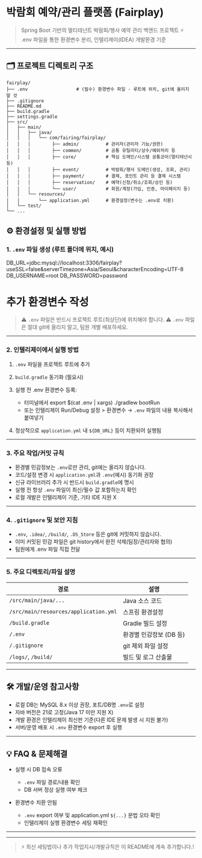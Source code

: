 # 박람회 예약/관리 플랫폼 (Fairplay)

> Spring Boot 기반의 멀티테넌트 박람회/행사 예약 관리 백엔드 프로젝트
> ⚡️ .env 파일을 통한 환경변수 분리, 인텔리제이(IDEA) 개발환경 기준

---

## 🗂️ 프로젝트 디렉토리 구조
```
fairplay/
├── .env                  # (필수) 환경변수 파일 - 루트에 위치, git에 올리지 말 것
├── .gitignore
├── README.md
├── build.gradle
├── settings.gradle
├── src/
│   ├── main/
│   │   ├── java/
│   │   │   └── com/fairing/fairplay/
│   │   │        ├── admin/          # 관리자(관리자 기능/권한)
│   │   │        ├── common/         # 공통 유틸리티/상수/예외처리 등
│   │   │        ├── core/           # 핵심 도메인/시스템 공통코어(멀티테넌시 등)
│   │   │        ├── event/          # 박람회/행사 도메인(생성, 조회, 관리)
│   │   │        ├── payment/        # 결제, 포인트 관리 등 결제 시스템
│   │   │        ├── reservation/    # 예약(신청/취소/조회/승인 등)
│   │   │        └── user/           # 회원/계정(가입, 인증, 마이페이지 등)
│   │   └── resources/
│   │       └── application.yml      # 환경설정(변수는 .env로 치환)
│   └── test/
└── ...

```

## ⚙️ 환경설정 및 실행 방법

### 1. `.env` 파일 생성 (루트 폴더에 위치, 예시)

DB\_URL=jdbc\:mysql://localhost:3306/fairplay?useSSL=false\&serverTimezone=Asia/Seoul\&characterEncoding=UTF-8
DB\_USERNAME=root
DB\_PASSWORD=password

# 추가 환경변수 작성

> ⚠️ `.env` 파일은 반드시 프로젝트 루트(최상단)에 위치해야 합니다.
> ⚠️ `.env` 파일은 절대 git에 올리지 말고, 팀원 개별 배포하세요.

---

### 2. 인텔리제이에서 실행 방법

1. `.env` 파일을 프로젝트 루트에 추가
2. `build.gradle` 동기화 (필요시)
3. 실행 전 .env 환경변수 등록:

    * 터미널에서
      export \$(cat .env | xargs)
      ./gradlew bootRun
    * 또는
      인텔리제이 Run/Debug 설정 > 환경변수 → `.env` 파일의 내용 복사해서 붙여넣기
4. 정상적으로 `application.yml` 내 `${DB_URL}` 등이 치환되어 실행됨

---

### 3. 주요 작업/커밋 규칙

* 환경별 민감정보는 `.env`로만 관리, git에는 올리지 않습니다.
* 코드/설정 변경 시 `application.yml`과 `.env`(예시) 동기화 권장
* 신규 라이브러리 추가 시 반드시 `build.gradle`에 명시
* 실행 전 항상 `.env` 파일이 최신/필수 값 포함하는지 확인
* 로컬 개발은 인텔리제이 기준, 기타 IDE 지원 X

---

### 4. `.gitignore` 및 보안 지침

* `.env`, `.idea/`, `/build/`, `.DS_Store` 등은 git에 커밋하지 않습니다.
* 이미 커밋된 민감 파일은 git history에서 완전 삭제(팀장/관리자와 협의)
* 팀원에게 .env 파일 직접 전달

---

### 5. 주요 디렉토리/파일 설명

| 경로                                    | 설명              |
| ------------------------------------- | --------------- |
| `/src/main/java/...`                  | Java 소스 코드      |
| `/src/main/resources/application.yml` | 스프링 환경설정        |
| `/build.gradle`                       | Gradle 빌드 설정    |
| `/.env`                               | 환경별 민감정보 (DB 등) |
| `/.gitignore`                         | git 제외 파일 설정    |
| `/logs/`, `/build/`                   | 빌드 및 로그 산출물     |

---

## 🛠️ 개발/운영 참고사항

* 로컬 DB는 MySQL 8.x 이상 권장, 포트/DB명 `.env`로 설정
* 자바 버전은 21로 고정(Java 17 미만 지원 X)
* 개발 환경은 인텔리제이 최신판 기준(다른 IDE 문제 발생 시 지원 불가)
* 서버/운영 배포 시 `.env` 환경변수 export 후 실행

---

## 💡 FAQ & 문제해결 

* 실행 시 DB 접속 오류

    * `.env` 파일 경로/내용 확인
    * DB 서버 정상 실행 여부 체크
* 환경변수 치환 안됨

    * `.env` export 여부 및 application.yml `${...}` 문법 오타 확인
    * 인텔리제이 실행 환경변수 세팅 재확인

---

---

> ⚡️ 최신 세팅법이나 추가 작업지시/개발규칙은 이 README에 계속 추가합니다.!
